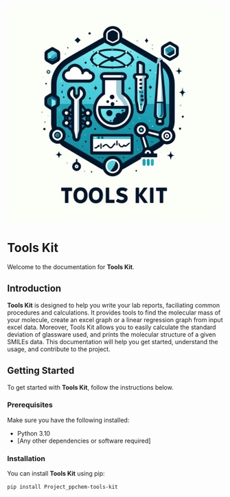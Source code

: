 ![Project Logo](./_static/images/logo.png)

# Tools Kit
Welcome to the documentation for **Tools Kit**.


## Introduction

**Tools Kit** is designed to help you write your lab reports, faciliating common procedures and calculations. It provides tools to find the molecular mass of your molecule, create an excel graph or a linear regression graph from input excel data. Moreover, Tools Kit allows you to easily calculate the standard deviation of glassware used, and prints the molecular structure of a given SMILEs data.
This documentation will help you get started, understand the usage, and contribute to the project.

## Getting Started

To get started with **Tools Kit**, follow the instructions below.

### Prerequisites

Make sure you have the following installed:
- Python 3.10
- [Any other dependencies or software required]

### Installation

You can install **Tools Kit** using pip:

```bash
pip install Project_ppchem-tools-kit